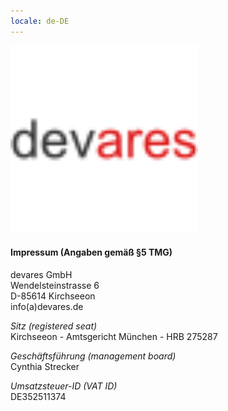 ```yaml
---
locale: de-DE
---
```

<img src="assets/images/devares_path.svg" width="300"/>

#### Impressum (Angaben gemäß §5 TMG)
devares GmbH<br/>
Wendelsteinstrasse 6<br/>
D-85614 Kirchseeon<br/>
info(a)devares.de

_Sitz (registered seat)_<br/>
Kirchseeon - Amtsgericht München - HRB 275287

_Geschäftsführung (management board)_<br/>
Cynthia Strecker

_Umsatzsteuer-ID (VAT ID)_<br/>
DE352511374
